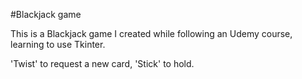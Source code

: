 #Blackjack game

This is a Blackjack game I created while following an Udemy course,
learning to use Tkinter.

'Twist' to request a new card, 'Stick' to hold.
